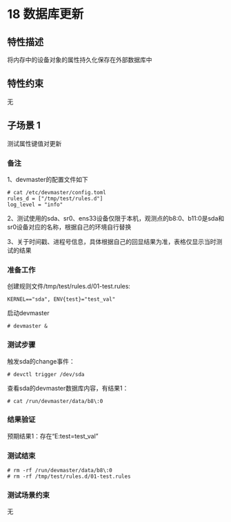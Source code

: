 # 18 数据库更新

## 特性描述

将内存中的设备对象的属性持久化保存在外部数据库中

## 特性约束

无

## 子场景 1

测试属性键值对更新

### 备注

1、devmaster的配置文件如下
```
# cat /etc/devmaster/config.toml
rules_d = ["/tmp/test/rules.d"]
log_level = "info"
```

2、测试使用的sda、sr0、ens33设备仅限于本机，观测点的b8\:0、b11\:0是sda和sr0设备对应的名称，根据自己的环境自行替换

3、关于时间戳、进程号信息，具体根据自己的回显结果为准，表格仅显示当时测试的结果

### 准备工作

创建规则文件/tmp/test/rules.d/01-test.rules:
```
KERNEL=="sda", ENV{test}="test_val"
```

启动devmaster
```
# devmaster &
```

### 测试步骤

触发sda的change事件：
```
# devctl trigger /dev/sda
```

查看sda的devmaster数据库内容，有结果1：
```
# cat /run/devmaster/data/b8\:0
```

### 结果验证

预期结果1：存在“E:test=test_val”

### 测试结束

```
# rm -rf /run/devmaster/data/b8\:0
# rm -rf /tmp/test/rules.d/01-test.rules
```

### 测试场景约束

无
